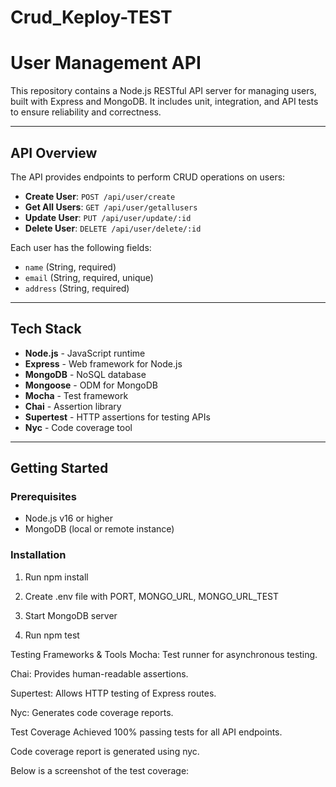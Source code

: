 # Crud_Keploy-TEST

# User Management API

This repository contains a Node.js RESTful API server for managing users, built with Express and MongoDB. It includes unit, integration, and API tests to ensure reliability and correctness.

---

## API Overview

The API provides endpoints to perform CRUD operations on users:

- **Create User**: `POST /api/user/create`
- **Get All Users**: `GET /api/user/getallusers`
- **Update User**: `PUT /api/user/update/:id`
- **Delete User**: `DELETE /api/user/delete/:id`

Each user has the following fields:

- `name` (String, required)
- `email` (String, required, unique)
- `address` (String, required)

---

## Tech Stack

- **Node.js** - JavaScript runtime
- **Express** - Web framework for Node.js
- **MongoDB** - NoSQL database
- **Mongoose** - ODM for MongoDB
- **Mocha** - Test framework
- **Chai** - Assertion library
- **Supertest** - HTTP assertions for testing APIs
- **Nyc** - Code coverage tool

---

## Getting Started

### Prerequisites

- Node.js v16 or higher
- MongoDB (local or remote instance)

### Installation

1) Run npm install

2) Create .env file with PORT, MONGO_URL, MONGO_URL_TEST

3) Start MongoDB server

4) Run npm test


Testing Frameworks & Tools
Mocha: Test runner for asynchronous testing.

Chai: Provides human-readable assertions.

Supertest: Allows HTTP testing of Express routes.

Nyc: Generates code coverage reports.

Test Coverage
Achieved 100% passing tests for all API endpoints.

Code coverage report is generated using nyc.

Below is a screenshot of the test coverage:


